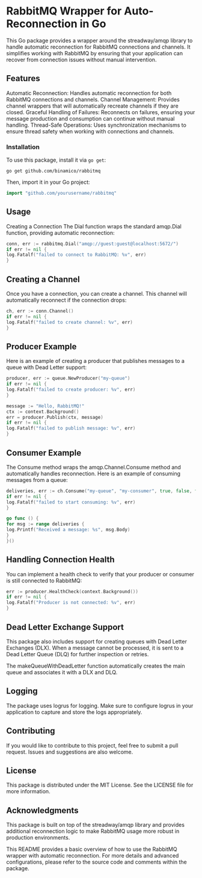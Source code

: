 # RabbitMQ Wrapper for Auto-Reconnection in Go

This Go package provides a wrapper around the streadway/amqp library to handle automatic reconnection for RabbitMQ
connections and channels. It simplifies working with RabbitMQ by ensuring that your application can recover from
connection issues without manual intervention.

## Features

Automatic Reconnection: Handles automatic reconnection for both RabbitMQ connections and channels.
Channel Management: Provides channel wrappers that will automatically recreate channels if they are closed.
Graceful Handling of Failures: Reconnects on failures, ensuring your message production and consumption can continue
without manual handling.
Thread-Safe Operations: Uses synchronization mechanisms to ensure thread safety when working with connections and
channels.

### Installation

To use this package, install it via `go get`:

```shell
go get github.com/binamico/rabbitmq
```

Then, import it in your Go project:

```go
import "github.com/yourusername/rabbitmq"
```

## Usage

Creating a Connection
The Dial function wraps the standard amqp.Dial function, providing automatic reconnection:

```go
conn, err := rabbitmq.Dial("amqp://guest:guest@localhost:5672/")
if err != nil {
log.Fatalf("failed to connect to RabbitMQ: %v", err)
}
```

## Creating a Channel

Once you have a connection, you can create a channel. This channel will automatically reconnect if the connection drops:

```go
ch, err := conn.Channel()
if err != nil {
log.Fatalf("failed to create channel: %v", err)
}
```

## Producer Example

Here is an example of creating a producer that publishes messages to a queue with Dead Letter support:

```go
producer, err := queue.NewProducer("my-queue")
if err != nil {
log.Fatalf("failed to create producer: %v", err)
}

message := "Hello, RabbitMQ!"
ctx := context.Background()
err = producer.Publish(ctx, message)
if err != nil {
log.Fatalf("failed to publish message: %v", err)
}
```

## Consumer Example

The Consume method wraps the amqp.Channel.Consume method and automatically handles reconnection. Here is an example of
consuming messages from a queue:

```go
deliveries, err := ch.Consume("my-queue", "my-consumer", true, false, false, false, nil)
if err != nil {
log.Fatalf("failed to start consuming: %v", err)
}

go func () {
for msg := range deliveries {
log.Printf("Received a message: %s", msg.Body)
}
}()
```

## Handling Connection Health

You can implement a health check to verify that your producer or consumer is still connected to RabbitMQ:

```go
err := producer.HealthCheck(context.Background())
if err != nil {
log.Fatalf("Producer is not connected: %v", err)
}

```

## Dead Letter Exchange Support
This package also includes support for creating queues with Dead Letter Exchanges (DLX). When a message cannot be
processed, it is sent to a Dead Letter Queue (DLQ) for further inspection or retries.

The makeQueueWithDeadLetter function automatically creates the main queue and associates it with a DLX and DLQ.

## Logging
The package uses logrus for logging. Make sure to configure logrus in your application to capture and store the logs
appropriately.

## Contributing
If you would like to contribute to this project, feel free to submit a pull request. Issues and suggestions are also
welcome.

## License
This package is distributed under the MIT License. See the LICENSE file for more information.

## Acknowledgments
This package is built on top of the streadway/amqp library and provides additional reconnection logic to make RabbitMQ
usage more robust in production environments.

This README provides a basic overview of how to use the RabbitMQ wrapper with automatic reconnection. For more details
and advanced configurations, please refer to the source code and comments within the package.